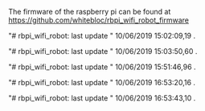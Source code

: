 The firmware of the raspberry pi can be found at https://github.com/whitebloc/rbpi_wifi_robot_firmware

"# rbpi_wifi_robot: last update " 10/06/2019 15:02:09,19 . 
 
"# rbpi_wifi_robot: last update " 10/06/2019 15:03:50,60 . 
 
"# rbpi_wifi_robot: last update " 10/06/2019 15:51:46,96 . 
 
"# rbpi_wifi_robot: last update " 10/06/2019 16:53:20,16 . 
 
"# rbpi_wifi_robot: last update " 10/06/2019 16:53:43,10 . 
 
